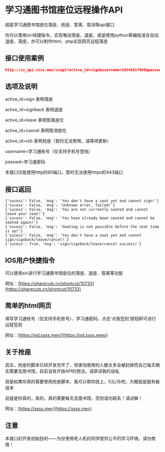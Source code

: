 # 学习通图书馆座位远程操作API

超星学习通图书馆座位落座、抢座、暂离、取消等api接口

你可以使用siri快捷指令，实现嘴动落座、退座，或是使用python等编程语言自动退座、落座，亦可以制作html、php实现网页远程落座

## 接口使用案例

```json
http://cx_api.ssss.men/cxapi?active_id=sign&username=19541817688&passwd=ilovesunn
```

## 选项及说明

active_id=sign                        表明落座

active_id=signback                表明退座

active_id=leave                      表明暂离座位

active_id=cancel                    表明取消座位

active_id=rob                         表明抢座（暂时无法使用，请等待更新）

username=学习通账号（仅支持手机号登陆）

passwd=学习通密码

本接口仅能使用http的80端口，暂时无法使用https的443端口

## 接口返回

```
{'sucess': False, 'msg': 'You don't have a seat yet and cannot sign!'}
{'sucess': False, 'msg': 'Unknown error, failed!'}
{'sucess': False, 'msg': 'You are not currently seated and cannot leave your seat!'}
{'sucess': False, 'msg': 'You have already been seated and cannot be seated again!'}
{'sucess': False, 'msg': 'Seating is not possible before the seat time is up!'}
{'sucess': False, 'msg': 'You don't have a seat yet and cannot sign/signback/leave/cancel!'}
{'sucess': True, 'msg': 'sign/signback/leave/cancel success!'}
```

## IOS用户快捷指令

可以使用siri进行学习通图书馆座位的落座、退座、暂离等功能

网址：[https://sharecuts.cn/shortcut/10733](https://sharecuts.cn/shortcut/10733)

## 简单的html网页

填写学习通账号（仅支持手机账号）、学习通密码，点击'点我签到'按钮即可进行远程签到

网址：[https://qd.ssss.men/](https://qd.ssss.men/)

## 关于抢座

其实，抢座的脚本已经开发完毕了，但害怕使用的人数太多会被封掉而自己每天确实需要去图书馆，目前没有开放API的想法。请原谅我的自私

但是如果你真的需要使用抢座脚本，我可以帮你挂上，5元/月吧，大概就是服务器成本

前提是你真的，真的，真的需要每天去图书馆，否则请勿联系！请谅解！

网址：[https://ssss.men](https://ssss.men)

## 注意

本接口的开发初始目的——为仅使用老人机的同学提供公平的学习环境，请勿商用！
